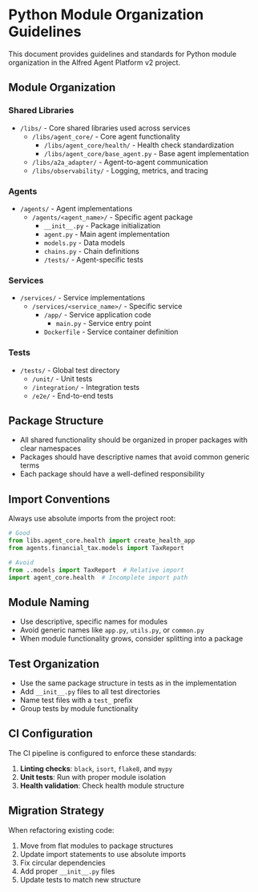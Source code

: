 # Python Module Organization Guidelines

This document provides guidelines and standards for Python module organization in the Alfred Agent Platform v2 project.

## Module Organization

### Shared Libraries

- `/libs/` - Core shared libraries used across services
  - `/libs/agent_core/` - Core agent functionality
    - `/libs/agent_core/health/` - Health check standardization
    - `/libs/agent_core/base_agent.py` - Base agent implementation
  - `/libs/a2a_adapter/` - Agent-to-agent communication
  - `/libs/observability/` - Logging, metrics, and tracing

### Agents

- `/agents/` - Agent implementations
  - `/agents/<agent_name>/` - Specific agent package
    - `__init__.py` - Package initialization
    - `agent.py` - Main agent implementation
    - `models.py` - Data models
    - `chains.py` - Chain definitions
    - `/tests/` - Agent-specific tests

### Services

- `/services/` - Service implementations
  - `/services/<service_name>/` - Specific service
    - `/app/` - Service application code
      - `main.py` - Service entry point
    - `Dockerfile` - Service container definition

### Tests

- `/tests/` - Global test directory
  - `/unit/` - Unit tests
  - `/integration/` - Integration tests
  - `/e2e/` - End-to-end tests

## Package Structure

- All shared functionality should be organized in proper packages with clear namespaces
- Packages should have descriptive names that avoid common generic terms
- Each package should have a well-defined responsibility

## Import Conventions

Always use absolute imports from the project root:

```python
# Good
from libs.agent_core.health import create_health_app
from agents.financial_tax.models import TaxReport

# Avoid
from ..models import TaxReport  # Relative import
import agent_core.health  # Incomplete import path
```

## Module Naming

- Use descriptive, specific names for modules
- Avoid generic names like `app.py`, `utils.py`, or `common.py`
- When module functionality grows, consider splitting into a package

## Test Organization

- Use the same package structure in tests as in the implementation
- Add `__init__.py` files to all test directories
- Name test files with a `test_` prefix
- Group tests by module functionality

## CI Configuration

The CI pipeline is configured to enforce these standards:

1. **Linting checks**: `black`, `isort`, `flake8`, and `mypy`
2. **Unit tests**: Run with proper module isolation
3. **Health validation**: Check health module structure

## Migration Strategy

When refactoring existing code:

1. Move from flat modules to package structures
2. Update import statements to use absolute imports
3. Fix circular dependencies
4. Add proper `__init__.py` files
5. Update tests to match new structure
